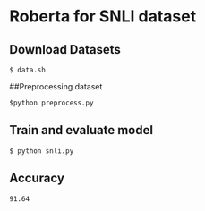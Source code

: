 # Roberta for SNLI dataset


## Download Datasets

```
$ data.sh
```

##Preprocessing dataset

```
$python preprocess.py

```

## Train and evaluate model

```
$ python snli.py 
```

## Accuracy
```
91.64

```
